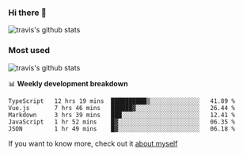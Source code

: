 ### Hi there 👋

<!--
**HondryTravis/HondryTravis** is a ✨ _special_ ✨ repository because its `README.md` (this file) appears on your GitHub profile.

Here are some ideas to get you started:

- 🔭 I’m currently working on ...
- 🌱 I’m currently learning ...
- 👯 I’m looking to collaborate on ...
- 🤔 I’m looking for help with ...
- 💬 Ask me about ...
- 📫 How to reach me: ...
- 😄 Pronouns: ...
- ⚡ Fun fact: ...
-->

![travis's github stats](https://github-readme-stats.vercel.app/api?username=HondryTravis&hide=stars)
### Most used
![travis's github stats](https://github-readme-stats.anuraghazra1.vercel.app/api/top-langs/?username=HondryTravis&layout=compact&hide_title=true)

📊 **Weekly development breakdown**

<!--START_SECTION:waka-->

```text
TypeScript   12 hrs 19 mins  ██████████▒░░░░░░░░░░░░░░   41.89 %
Vue.js       7 hrs 46 mins   ██████▓░░░░░░░░░░░░░░░░░░   26.44 %
Markdown     3 hrs 39 mins   ███░░░░░░░░░░░░░░░░░░░░░░   12.41 %
JavaScript   1 hr 52 mins    █▓░░░░░░░░░░░░░░░░░░░░░░░   06.35 %
JSON         1 hr 49 mins    █▓░░░░░░░░░░░░░░░░░░░░░░░   06.18 %
```

<!--END_SECTION:waka-->

If you want to know more, check out it [about myself](https://hondrytravis.github.io/)

